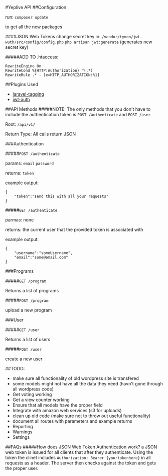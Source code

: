 #Yeplive API
##Configuration

run: `composer update`

to get all the new packages

####JSON Web Tokens
change secret key in: `/vendor/tymon/jwt-wuth/src/config/config.php`
`php artisan jwt:generate` (generates new secret key)

#####ADD TO .htaccess:

````
RewriteEngine On
RewriteCond %{HTTP:Authorization} ^(.*)
RewriteRule .* - [e=HTTP_AUTHORIZATION:%1]
````
##Plugins Used
* [laravel-tagging](https://github.com/rtconner/laravel-tagging/tree/laravel-5)
* [ jwt-auth ](https://github.com/tymondesigns/jwt-auth)

##API Methods
#####NOTE: The only methods that you don't have to include the authentication token is `POST /authenticate` and `POST /user`

Root: `/api/v1/`

Return Type: All calls return JSON

###Authentication

#####`POST /authenticate`

params: `email` `password`

returns: `token`

example output:

```
{
	"token":"send this with all your requests"
}
```

#####`GET /authenticate`

parmas: none

returns: the current user that the provided token is associated with

example output:

```
{
	"username":"someUsername",
	"email":"some@email.com"
}
```

###Programs

#####`GET /program`

Returns a list of programs

#####`POST /program`

upload a new program


###User

#####`GET /user`

Returns a list of users

#####`POST /user`

create a new user


##TODO:

* make sure all functionality of old wordpress site is transfered
* some models might not have all the data they need (havn't gone through all wordpress code)
* Get voting working
* Get a view counter working
* Ensure that all models have the proper field
* Integrate with amazon web services (s3 for uploads)
* clean up old code (make sure not to throw out useful functionality)
* document all routes with parameters and example returns
* Reporting
* Warnings
* Settings


##FAQs
#####How does JSON Web Token Authentication work?
a JSON web token is issued for all clients that after they authenticate.
Using the token the clinet includes `Authorization: Bearer {yourtokenhere}` in all requests as a header. 
The server then checks against the token and gets the proper user.
